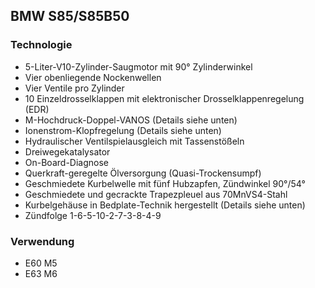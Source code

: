 ## BMW S85/S85B50 
### Technologie
-   5-Liter-V10-Zylinder-Saugmotor mit 90° Zylinderwinkel
-   Vier obenliegende Nockenwellen
-   Vier Ventile pro Zylinder
-   10 Einzeldrosselklappen mit elektronischer Drosselklappenregelung (EDR)
-   M-Hochdruck-Doppel-VANOS (Details siehe unten)
-   Ionenstrom-Klopfregelung (Details siehe unten)
-   Hydraulischer Ventilspielausgleich mit Tassenstößeln
-   Dreiwegekatalysator
-   On-Board-Diagnose
-   Querkraft-geregelte Ölversorgung (Quasi-Trockensumpf)
-   Geschmiedete Kurbelwelle mit fünf Hubzapfen, Zündwinkel 90°/54°
-   Geschmiedete und gecrackte Trapezpleuel aus 70MnVS4-Stahl
-   Kurbelgehäuse in Bedplate-Technik hergestellt (Details siehe unten)
-   Zündfolge 1-6-5-10-2-7-3-8-4-9
### Verwendung
- E60 M5
- E63 M6